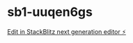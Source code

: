 # sb1-uuqen6gs

[Edit in StackBlitz next generation editor ⚡️](https://stackblitz.com/~/github.com/UnusualItems/sb1-uuqen6gs)